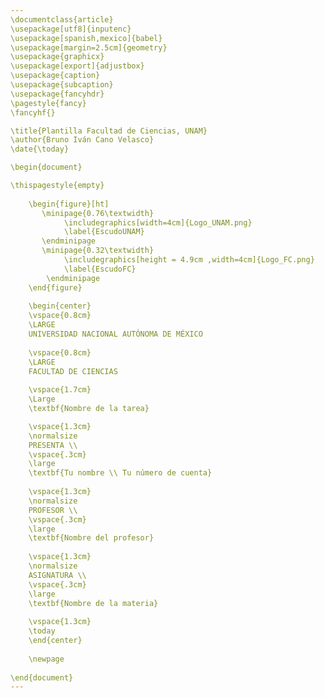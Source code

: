 ```yaml
---
\documentclass{article}
\usepackage[utf8]{inputenc}
\usepackage[spanish,mexico]{babel}
\usepackage[margin=2.5cm]{geometry}
\usepackage{graphicx}
\usepackage[export]{adjustbox}
\usepackage{caption}
\usepackage{subcaption}
\usepackage{fancyhdr}
\pagestyle{fancy}
\fancyhf{}

\title{Plantilla Facultad de Ciencias, UNAM}
\author{Bruno Iván Cano Velasco}
\date{\today}

\begin{document}

\thispagestyle{empty}
	
	\begin{figure}[ht]
	   \minipage{0.76\textwidth}
			\includegraphics[width=4cm]{Logo_UNAM.png}
			\label{EscudoUNAM}
	   \endminipage
	   \minipage{0.32\textwidth}
			\includegraphics[height = 4.9cm ,width=4cm]{Logo_FC.png}
			\label{EscudoFC}
		\endminipage
	\end{figure}
	
	\begin{center}
	\vspace{0.8cm}
	\LARGE
	UNIVERSIDAD NACIONAL AUTÓNOMA DE MÉXICO 
	
	\vspace{0.8cm}
	\LARGE
	FACULTAD DE CIENCIAS
	
	\vspace{1.7cm}	
	\Large
	\textbf{Nombre de la tarea}

	\vspace{1.3cm}
	\normalsize	
	PRESENTA \\
	\vspace{.3cm}
	\large
	\textbf{Tu nombre \\ Tu número de cuenta}
	
	\vspace{1.3cm}
	\normalsize	
	PROFESOR \\
	\vspace{.3cm}
	\large
	\textbf{Nombre del profesor}
	
	\vspace{1.3cm}
	\normalsize	
	ASIGNATURA \\
	\vspace{.3cm}
	\large
	\textbf{Nombre de la materia}
	
	\vspace{1.3cm}
	\today
	\end{center}
	
	\newpage
	
\end{document}
---
```

